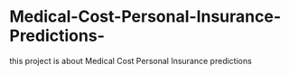 # Medical-Cost-Personal-Insurance-Predictions-
this project is about Medical Cost Personal Insurance predictions 
